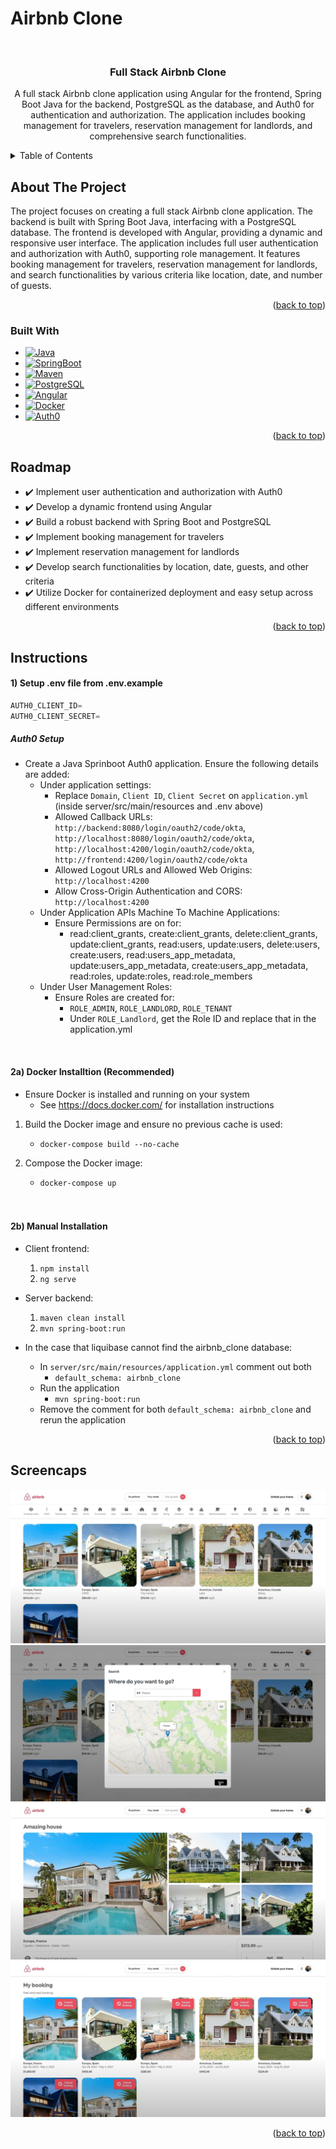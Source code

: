 # Airbnb Clone
<a name="readme-top"></a>
<!-- PROJECT LOGO -->
<br />
<div align="center">

<h3 align="center">Full Stack Airbnb Clone</h3>

  <p align="center">
    A full stack Airbnb clone application using Angular for the frontend, Spring Boot Java for the backend, PostgreSQL as the database, and Auth0 for authentication and authorization. The application includes booking management for travelers, reservation management for landlords, and comprehensive search functionalities.
  </p>
</div>


<!-- TABLE OF CONTENTS -->
<details>
  <summary>Table of Contents</summary>
  <ol>
    <li>
      <a href="#about-the-project">About The Project</a>
      <ul>
        <li><a href="#built-with">Built With</a></li>
      </ul>
    </li>
    <li><a href="#roadmap">Roadmap</a></li>
    <li><a href="#instructions">Instructions</a></li>
    <li><a href="#screencaps">Screencaps</a></li>
  </ol>
</details>


<!-- ABOUT THE PROJECT -->
## About The Project


The project focuses on creating a full stack Airbnb clone application. The backend is built with Spring Boot Java, interfacing with a PostgreSQL database. The frontend is developed with Angular, providing a dynamic and responsive user interface. The application includes full user authentication and authorization with Auth0, supporting role management. It features booking management for travelers, reservation management for landlords, and search functionalities by various criteria like location, date, and number of guests.

<p align="right">(<a href="#readme-top">back to top</a>)</p>



### Built With

* [![Java][Java.java]][Java-url]
* [![SpringBoot][SpringBoot]][Spring-url]
* [![Maven][Maven]][Maven-url]
* [![PostgreSQL][PostgreSQL]][PostgreSQL-url]
* [![Angular][Angular]][Angular-url]
* [![Docker][Docker]][Docker-url]
* [![Auth0][Auth0]][Auth0-url]

<p align="right">(<a href="#readme-top">back to top</a>)</p>

<!-- ROADMAP -->
## Roadmap

- ✔️ Implement user authentication and authorization with Auth0
- ✔️ Develop a dynamic frontend using Angular
- ✔️ Build a robust backend with Spring Boot and PostgreSQL
- ✔️ Implement booking management for travelers
- ✔️ Implement reservation management for landlords
- ✔️ Develop search functionalities by location, date, guests, and other criteria
- ✔️ Utilize Docker for containerized deployment and easy setup across different environments

<p align="right">(<a href="#readme-top">back to top</a>)</p>


<!-- INSTRUCTIONS -->
## Instructions

#### 1) Setup .env file from .env.example

```js
AUTH0_CLIENT_ID=
AUTH0_CLIENT_SECRET=
```

##### Auth0 Setup

- Create a Java Sprinboot Auth0 application. Ensure the following details are added:
  - Under application settings:
    - Replace ```Domain```, ```Client ID```, ```Client Secret``` on ```application.yml``` (inside server/src/main/resources and .env above)
    - Allowed Callback URLs: ```http://backend:8080/login/oauth2/code/okta```, ```http://localhost:8080/login/oauth2/code/okta```, ```http://localhost:4200/login/oauth2/code/okta```, ```http://frontend:4200/login/oauth2/code/okta```
    - Allowed Logout URLs and Allowed Web Origins: ```http://localhost:4200```
    - Allow Cross-Origin Authentication and CORS: ```http://localhost:4200```
  - Under Application APIs Machine To Machine Applications:
    - Ensure Permissions are on for:
      - read:client_grants, create:client_grants, delete:client_grants, update:client_grants, read:users, update:users, delete:users, create:users, read:users_app_metadata, update:users_app_metadata, create:users_app_metadata, read:roles, update:roles, read:role_members
  - Under User Management Roles:
    - Ensure Roles are created for:
      - ```ROLE_ADMIN```, ```ROLE_LANDLORD```, ```ROLE_TENANT```
      - Under  ```ROLE_Landlord```, get the Role ID and replace that in the application.yml



<br/>

#### 2a) Docker Installtion (Recommended)
- Ensure Docker is installed and running on your system
    - See https://docs.docker.com/ for installation instructions
1) Build the Docker image and ensure no previous cache is used:
    - ```docker-compose build --no-cache```
2) Compose the Docker image:
    - ```docker-compose up```

    <br/>
    <br/>


#### 2b) Manual Installation
  - Client frontend:
      1) ```npm install```
      2) ```ng serve```
  - Server backend:
      1) ```maven clean install```
      2) ```mvn spring-boot:run```


- In the case that liquibase cannot find the airbnb_clone database:
  - In ```server/src/main/resources/application.yml``` comment out both 
    - ```default_schema: airbnb_clone```
  - Run the application
    - ```mvn spring-boot:run```
  - Remove the comment for both ```default_schema: airbnb_clone``` and rerun the application

<p align="right">(<a href="#readme-top">back to top</a>)</p>

<!-- SCREENCAPS -->
## Screencaps

![Image](screencaps/Home.png)
![Image](screencaps/Search.png)
![Image](screencaps/Listing.png)
![Image](screencaps/Landlord.png)

<p align="right">(<a href="#readme-top">back to top</a>)</p>


[Java.java]: https://img.shields.io/badge/java-%23ED8B00.svg?style=for-the-badge&logo=openjdk&logoColor=white
[Java-url]: https://www.java.com/en/
[Maven]: https://img.shields.io/badge/Apache%20Maven-C71A36?style=for-the-badge&logo=Apache%20Maven&logoColor=white
[Maven-url]: https://maven.apache.org/
[SpringBoot]: https://img.shields.io/badge/spring-%236DB33F.svg?style=for-the-badge&logo=spring&logoColor=white
[Spring-url]: https://spring.io/projects/spring-boot
[PostgreSQL]: https://img.shields.io/badge/PostgreSQL-316192?style=for-the-badge&logo=postgresql&logoColor=white
[PostgreSQL-url]: https://www.postgresql.org/
[Angular]: https://img.shields.io/badge/angular-%23DD0031.svg?style=for-the-badge&logo=angular&logoColor=white
[Angular-url]: https://angular.io/
[Docker]: https://img.shields.io/badge/docker-%230db7ed.svg?style=for-the-badge&logo=docker&logoColor=white
[Docker-url]: https://www.docker.com/
[Auth0]: https://img.shields.io/badge/Auth0-%230A0A0A.svg?style=for-the-badge&logo=Auth0&logoColor=white
[Auth0-url]: https://auth0.com/